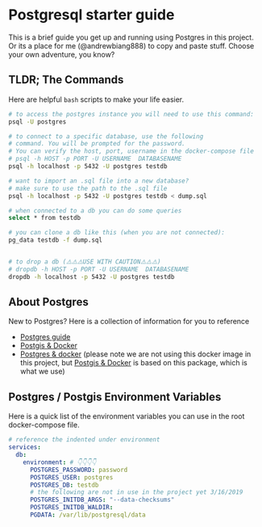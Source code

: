 # Postgresql starter guide
This is a brief guide you get up and running using Postgres in this project. Or its a place for me (@andrewbiang888) to copy and paste stuff. Choose your own adventure, you know?


## TLDR; The Commands
Here are helpful `bash` scripts to make your life easier.

```bash
# to access the postgres instance you will need to use this command:
psql -U postgres

# to connect to a specific database, use the following 
# command. You will be prompted for the password. 
# You can verify the host, port, username in the docker-compose file
# psql -h HOST -p PORT -U USERNAME  DATABASENAME
psql -h localhost -p 5432 -U postgres testdb

# want to import an .sql file into a new database?
# make sure to use the path to the .sql file
psql -h localhost -p 5432 -U postgres testdb < dump.sql

# when connected to a db you can do some queries
select * from testdb

# you can clone a db like this (when you are not connected):
pg_data testdb -f dump.sql


# to drop a db (⚠️⚠️⚠️USE WITH CAUTION⚠️⚠️⚠️)
# dropdb -h HOST -p PORT -U USERNAME  DATABASENAME
dropdb -h localhost -p 5432 -U postgres testdb
```

## About Postgres
New to Postgres? Here is a collection of information for you to reference

- [Postgres guide](http://postgresguide.com/utilities/psql.html)
- [Postgis & Docker](https://hub.docker.com/r/mdillon/postgis)
- [Postgres & docker](https://hub.docker.com/_/postgres/) (please note we are not using this docker image in this project, but [Postgis & Docker](https://hub.docker.com/r/mdillon/postgis) is based on this package, which is what we use)

## Postgres / Postgis Environment Variables
Here is a quick list of the environment variables you can use in the root docker-compose file.

```yml
# reference the indented under environment
services:
  db:
    environment: # 👇👇👇👇
      POSTGRES_PASSWORD: password
      POSTGRES_USER: postgres
      POSTGRES_DB: testdb
      # the following are not in use in the project yet 3/16/2019
      POSTGRES_INITDB_ARGS: "--data-checksums"
      POSTGRES_INITDB_WALDIR: 
      PGDATA: /var/lib/postgresql/data

```